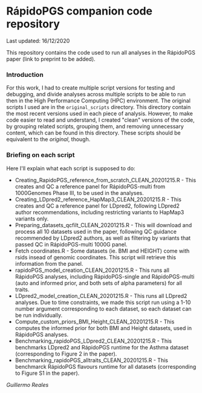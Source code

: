 # RápidoPGS companion code repository

Last updated: 16/12/2020

This repository contains the code used to run all analyses in the RápidoPGS paper (link to preprint to be added).

### Introduction

For this work, I had to create multiple script versions for testing and debugging, and divide analyses across multiple scripts to be able to run then in the High Performance Computing (HPC) environment. The original scripts I used are in the `original_scripts` directory. This directory contain the most recent versions used in each piece of analysis.
However, to make code easier to read and understand, I created "clean" versions of the code, by grouping related scripts, grouping them, and removing unnecessary content, which can be found in this directory. These scripts should be equivalent to the *original*, though.

### Briefing on each script

Here I'll explain what each script is supposed to do:

* Creating_RapidoPGS_reference_from_scratch_CLEAN_20201215.R - This creates and QC a reference panel for RápidoPGS-multi from 1000Genomes Phase III, to be used in the analyses. 
* Creating_LDpred2_reference_HapMap3_CLEAN_20201215.R - This creates and QC a reference panel for LDpred2, following LDpred2 author recommendations, including restricting variants to HapMap3 variants only.
* Preparing_datasets_qcfilt_CLEAN_20201215.R - This will download and process all 10 datasets used in the paper, following QC guidance recommended by LDpred2 authors, as well as filtering by variants that passed QC in RápidoPGS-multi 1000G panel.
* Fetch coordinates.R - Some datasets (ie. BMI and HEIGHT) come with rsids insead of genomic coordinates. This script will retrieve this information from the panel.
* rapidoPGS_model_creation_CLEAN_20201215.R - This runs all RápidoPGS analyses, including RápidoPGS-single and RápidoPGS-multi (auto and informed prior, and both sets of alpha parameters) for all traits.
* LDpred2_model_creation_CLEAN_20201215.R - This runs all LDpred2 analyses. Due to time constraints, we made this script run using a 1-10 number argument corresponding to each dataset, so each dataset can be run individually. 
* Compute_custom_priors_BMI_Height_CLEAN_20201215.R - This computes the informed prior for both BMI and Height datasets, used in RápidoPGS analyses.
* Benchmarking_rapidoPGS_LDpred2_CLEAN_20201215.R - This benchmarks LDpred2 and RápidoPGS runtime for the Asthma dataset (corresponding to Figure 2 in the paper).
* Benchmarking_rapidoPGS_alltraits_CLEAN_20201215.R - This benchmarck RápidoPGS flavours runtime for all datasets (corresponding to Figure S1 in the paper).


*Guillermo Reales*
